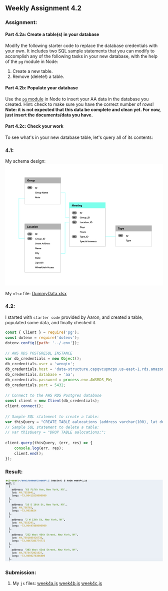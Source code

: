 ## Weekly Assignment 4.2



### Assignment:
#### Part 4.2a: Create a table(s) in your database

Modify the following starter code to replace the database credentials with your own. It includes two SQL sample statements that you can modify to accomplish any of the following tasks in your new database, with the help of the `pg` module in Node:  

1. Create a new table.  
2. Remove (delete!) a table.  


#### Part 4.2b: Populate your database

Use the [`pg` module](https://node-postgres.com/) in Node to insert your AA data in the database you created. Hint: check to make sure you have the correct number of rows! **Note: it is not expected that this data be complete and clean yet. For now, just insert the documents/data you have.**  

#### Part 4.2c: Check your work

To see what's in your new database table, let's query all of its contents: 


### 4.1:
My schema design:
![schema](https://github.com/kanodesu/ds-fall2021/blob/master/week4/schema%20design.jpg "schema")

My `xlsx` file: [DummyData.xlsx](https://github.com/kanodesu/ds-fall2021/blob/master/week4/DummyData.xlsx)

### 4.2:

I started with `starter code` provided by Aaron, and created a table, populated some data, and finally checked it.
```javascript
const { Client } = require('pg');
const dotenv = require('dotenv');
dotenv.config({path: '../.env'});  

// AWS RDS POSTGRESQL INSTANCE
var db_credentials = new Object();
db_credentials.user = 'wenqin';
db_credentials.host = 'data-structure.capqvcupmcpo.us-east-1.rds.amazonaws.com';
db_credentials.database = 'aa';
db_credentials.password = process.env.AWSRDS_PW;
db_credentials.port = 5432;

// Connect to the AWS RDS Postgres database
const client = new Client(db_credentials);
client.connect();

// Sample SQL statement to create a table: 
var thisQuery = "CREATE TABLE aalocations (address varchar(100), lat double precision, long double precision);";
// Sample SQL statement to delete a table: 
// var thisQuery = "DROP TABLE aalocations;"; 

client.query(thisQuery, (err, res) => {
    console.log(err, res);
    client.end();
});
```


### Result:
![result.png](https://github.com/kanodesu/ds-fall2021/blob/master/week4.2/result.png "result.png")

### Submission:
1. My `js` files: [week4a.js](https://github.com/kanodesu/ds-fall2021/blob/master/week4.2/week4a.js)  [week4b.js](https://github.com/kanodesu/ds-fall2021/blob/master/week4.2/week4b.js)  [week4c.js](https://github.com/kanodesu/ds-fall2021/blob/master/week4.2/week4c.js)
 




